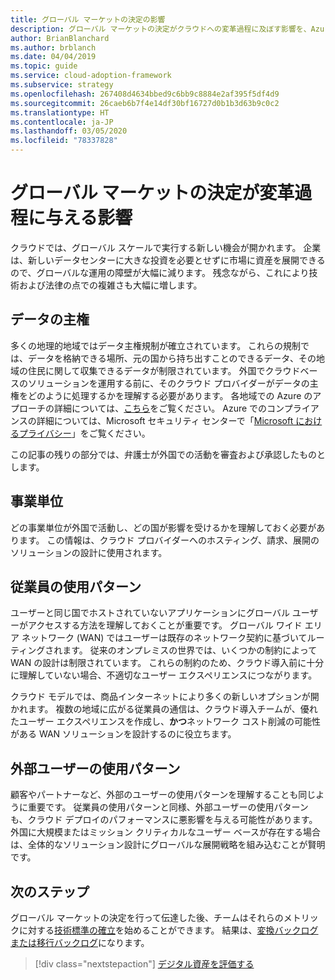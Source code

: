 ```yaml
---
title: グローバル マーケットの決定の影響
description: グローバル マーケットの決定がクラウドへの変革過程に及ぼす影響を、Azure 向けのクラウド導入フレームワークを使用して理解します。
author: BrianBlanchard
ms.author: brblanch
ms.date: 04/04/2019
ms.topic: guide
ms.service: cloud-adoption-framework
ms.subservice: strategy
ms.openlocfilehash: 267408d4634bbed9c6bb9c8884e2af395f5df4d9
ms.sourcegitcommit: 26caeb6b7f4e14df30bf16727d0b1b3d63b9c0c2
ms.translationtype: HT
ms.contentlocale: ja-JP
ms.lasthandoff: 03/05/2020
ms.locfileid: "78337828"
---
```

<!-- markdownlint-disable MD026 -->

# <a name="how-will-global-market-decisions-affect-the-transformation-journey"></a>グローバル マーケットの決定が変革過程に与える影響

クラウドでは、グローバル スケールで実行する新しい機会が開かれます。 企業は、新しいデータセンターに大きな投資を必要とせずに市場に資産を展開できるので、グローバルな運用の障壁が大幅に減ります。 残念ながら、これにより技術および法律の点での複雑さも大幅に増します。

## <a name="data-sovereignty"></a>データの主権

多くの地理的地域ではデータ主権規制が確立されています。 これらの規制では、データを格納できる場所、元の国から持ち出すことのできるデータ、その地域の住民に関して収集できるデータが制限されています。 外国でクラウドベースのソリューションを運用する前に、そのクラウド プロバイダーがデータの主権をどのように処理するかを理解する必要があります。 各地域での Azure のアプローチの詳細については、[こちら](https://azure.microsoft.com/global-infrastructure/geographies)をご覧ください。 Azure でのコンプライアンスの詳細については、Microsoft セキュリティ センターで「[Microsoft におけるプライバシー](https://www.microsoft.com/trustcenter/privacy)」をご覧ください。

この記事の残りの部分では、弁護士が外国での活動を審査および承認したものとします。

## <a name="business-units"></a>事業単位

どの事業単位が外国で活動し、どの国が影響を受けるかを理解しておく必要があります。 この情報は、クラウド プロバイダーへのホスティング、請求、展開のソリューションの設計に使用されます。

## <a name="employee-usage-patterns"></a>従業員の使用パターン

ユーザーと同じ国でホストされていないアプリケーションにグローバル ユーザーがアクセスする方法を理解しておくことが重要です。 グローバル ワイド エリア ネットワーク (WAN) ではユーザーは既存のネットワーク契約に基づいてルーティングされます。 従来のオンプレミスの世界では、いくつかの制約によって WAN の設計は制限されています。 これらの制約のため、クラウド導入前に十分に理解していない場合、不適切なユーザー エクスペリエンスにつながります。

クラウド モデルでは、商品インターネットにより多くの新しいオプションが開かれます。 複数の地域に広がる従業員の通信は、クラウド導入チームが、優れたユーザー エクスペリエンスを作成し、**かつ**ネットワーク コスト削減の可能性がある WAN ソリューションを設計するのに役立ちます。

## <a name="external-user-usage-patterns"></a>外部ユーザーの使用パターン

顧客やパートナーなど、外部のユーザーの使用パターンを理解することも同じように重要です。 従業員の使用パターンと同様、外部ユーザーの使用パターンも、クラウド デプロイのパフォーマンスに悪影響を与える可能性があります。 外国に大規模またはミッション クリティカルなユーザー ベースが存在する場合は、全体的なソリューション設計にグローバルな展開戦略を組み込むことが賢明です。

## <a name="next-steps"></a>次のステップ

グローバル マーケットの決定を行って伝達した後、チームはそれらのメトリックに対する[技術標準の確立](../digital-estate/index.md)を始めることができます。
結果は、[変換バックログまたは移行バックログ](..//migrate/migration-considerations/prerequisites/technical-complexity.md)になります。

> [!div class="nextstepaction"]
> [デジタル資産を評価する](../digital-estate/index.md)

